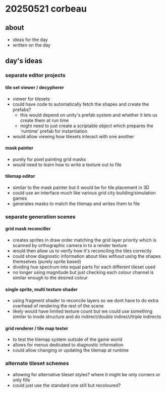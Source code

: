 # 20250521 corbeau
## about
* ideas for the day
* written on the day

## day's ideas

### separate editor projects

#### tile set viewer / decypherer
* viewer for tilesets
* could have code to automatically fetch the shapes and create the prefabs?
    * this would depend on unity's prefab system and whether it lets us create them at run time
    * might need to just create a scriptable object which prepares the 'runtime' prefab for instantiation
* would allow viewing how tilesets interact with one another

#### mask painter
* purely for pixel painting grid masks
* would need to learn how to write a texture out to file

#### tilemap editor
* similar to the mask painter but it would be for tile placement in 3D
* could use an interface much like various grid city building/simulation games
* generates masks to match the tilemap and writes them to file

### separate generation scenes

#### grid mask reconciller
* creates sprites in draw order matching the grid layer priority which is scanned by orthographic camera in to a render texture
* would then allow us to verify how it's reconciling the tiles correctly
* could show diagnostic information about tiles without using the shapes themselves (purely sprite based)
* dividing hue spectrum into equal parts for each different tileset used
* no longer using magnitude but just checking each colour channel is similar enough to the desired colour

#### single sprite, multi texture shader
* using fragment shader to reconcile layers so we dont have to do extra overhead of rendering the rest of the scene
* likely would have limited texture count but we could use something similar to inode structure and do indirect/double indirect/triple indirects

#### grid renderer / tile map tester
* to test the tilemap system outside of the game world
* allows for menus dedicated to diagnostic information
* could allow changing or updating the tilemap at runtime

### alternate tileset schemes
* allowing for alternative tileset styles? where it might be only corners or only fills
* could just use the standard one still but recoloured?